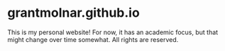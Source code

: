# grantmolnar.github.io

This is my personal website! For now, it has an academic focus, but that might change over time somewhat. All rights are reserved.
